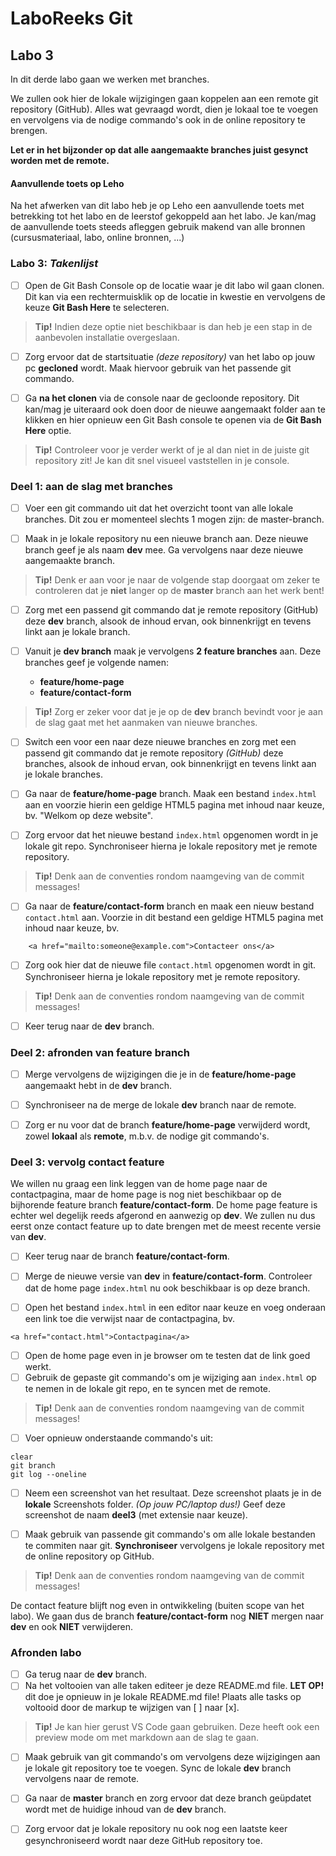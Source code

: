 # LaboReeks Git
## **Labo 3**

In dit derde labo gaan we werken met branches.

We zullen ook hier de lokale wijzigingen gaan koppelen aan een remote git repository (GitHub). 
Alles wat gevraagd wordt, dien je lokaal toe te voegen en vervolgens via de nodige commando's ook in de online repository te brengen.

**Let er in het bijzonder op dat alle aangemaakte branches juist gesynct worden met de remote.**

#### **Aanvullende toets op Leho**
Na het afwerken van dit labo heb je op Leho een aanvullende toets met betrekking tot het labo en de leerstof gekoppeld aan het labo.
Je kan/mag de aanvullende toets steeds afleggen gebruik makend van alle bronnen (cursusmateriaal, labo, online bronnen, ...)

### **Labo 3:** *Takenlijst*
- [ ] Open de Git Bash Console op de locatie waar je dit labo wil gaan clonen. Dit kan via een rechtermuisklik op de locatie in kwestie en vervolgens de keuze **Git Bash Here** te selecteren.
>**Tip!** Indien deze optie niet beschikbaar is dan heb je een stap in de aanbevolen installatie overgeslaan.

- [ ] Zorg ervoor dat de startsituatie *(deze repository)* van het labo op jouw pc **gecloned** wordt. Maak hiervoor gebruik van het passende git commando. 

- [ ]  Ga **na het clonen** via de console naar de gecloonde repository. Dit kan/mag je uiteraard ook doen door de nieuwe aangemaakt folder aan te klikken en hier opnieuw een Git Bash console te openen via de **Git Bash Here** optie.
>**Tip!** Controleer voor je verder werkt of je al dan niet in de juiste git repository zit! Je kan dit snel visueel vaststellen in je console.

### Deel 1: aan de slag met **branches**

- [ ] Voer een git commando uit dat het overzicht toont van alle lokale branches.
      Dit zou er momenteel slechts 1 mogen zijn: de master-branch.

- [ ] Maak in je lokale repository nu een nieuwe branch aan.
      Deze nieuwe branch geef je als naam **dev** mee. Ga vervolgens naar deze nieuwe aangemaakte branch. 
>**Tip!** Denk er aan voor je naar de volgende stap doorgaat om zeker te controleren dat je **niet** langer op de **master** branch aan het werk bent!

- [ ] Zorg met een passend git commando dat je remote repository (GitHub) deze **dev** branch, alsook de inhoud ervan, ook binnenkrijgt en tevens linkt aan je lokale branch. 

- [ ] Vanuit je **dev branch** maak je vervolgens **2 feature branches** aan. Deze branches geef je volgende namen:
    -  **feature/home-page**
    -  **feature/contact-form**
>**Tip!** Zorg er zeker voor dat je je op de **dev** branch bevindt voor je aan de slag gaat met het aanmaken van nieuwe branches.

- [ ] Switch een voor een naar deze nieuwe branches en zorg met een passend git commando dat je remote repository *(GitHub)* deze branches, alsook de inhoud ervan, ook binnenkrijgt en tevens linkt aan je lokale branches. 

- [ ] Ga naar de **feature/home-page** branch.
      Maak een bestand `index.html` aan en voorzie hierin een geldige HTML5 pagina met inhoud naar keuze, bv. "Welkom op deze website".

- [ ] Zorg ervoor dat het nieuwe bestand `index.html` opgenomen wordt in je lokale git repo.
      Synchroniseer hierna je lokale repository met je remote repository.
>**Tip!** Denk aan de conventies rondom naamgeving van de commit messages!

- [ ] Ga naar de **feature/contact-form** branch en maak een nieuw bestand `contact.html` aan.
      Voorzie in dit bestand een geldige HTML5 pagina met inhoud naar keuze, bv. 

```
    <a href="mailto:someone@example.com">Contacteer ons</a>
```

- [ ] Zorg ook hier dat de nieuwe file `contact.html` opgenomen wordt in git.
      Synchroniseer hierna je lokale repository met je remote repository.
>**Tip!** Denk aan de conventies rondom naamgeving van de commit messages!

- [ ] Keer terug naar de **dev** branch.

### Deel 2: afronden van feature branch

- [ ] Merge vervolgens de wijzigingen die je in de **feature/home-page** aangemaakt hebt in de **dev** branch.
- [ ] Synchroniseer na de merge de lokale **dev** branch naar de remote.

- [ ] Zorg er nu voor dat de branch **feature/home-page** verwijderd wordt, zowel **lokaal** als **remote**, m.b.v. de nodige git commando's.

### Deel 3: vervolg contact feature

We willen nu graag een link leggen van de home page naar de contactpagina,
maar de home page is nog niet beschikbaar op de bijhorende feature branch **feature/contact-form**.
De home page feature is echter wel degelijk reeds afgerond en aanwezig op **dev**.
We zullen nu dus eerst onze contact feature up to date brengen met de meest recente versie van **dev**.

- [ ] Keer terug naar de branch **feature/contact-form**.
- [ ] Merge de nieuwe versie van **dev** in **feature/contact-form**.
      Controleer dat de home page `index.html` nu ook beschikbaar is op deze branch.

- [ ] Open het bestand `index.html` in een editor naar keuze en voeg onderaan een link toe die verwijst naar de contactpagina, bv.
```
<a href="contact.html">Contactpagina</a>
```
- [ ] Open de home page even in je browser om te testen dat de link goed werkt.
- [ ] Gebruik de gepaste git commando's om je wijziging aan `index.html` op te nemen in de lokale git repo, en te syncen met de remote.
>**Tip!** Denk aan de conventies rondom naamgeving van de commit messages!

- [ ] Voer opnieuw onderstaande commando's uit:
```
clear
git branch
git log --oneline
```

- [ ] Neem een screenshot van het resultaat. Deze screenshot plaats je in de **lokale** Screenshots folder. *(Op jouw PC/laptop dus!)* Geef deze screenshot de naam **deel3** (met extensie naar keuze).

- [ ] Maak gebruik van passende git commando's om alle lokale bestanden te commiten naar git. **Synchroniseer** vervolgens je lokale repository met de online repository op GitHub.
>**Tip!** Denk aan de conventies rondom naamgeving van de commit messages!

De contact feature blijft nog even in ontwikkeling (buiten scope van het labo).
We gaan dus de branch **feature/contact-form** nog **NIET** mergen naar **dev** en ook **NIET** verwijderen.

### Afronden labo

- [ ] Ga terug naar de **dev** branch.
- [ ] Na het voltooien van alle taken editeer je deze README.md file.
      **LET OP!** dit doe je opnieuw in je lokale README.md file!
      Plaats alle tasks op voltooid door de markup te wijzigen van [ ] naar [x].
>**Tip!** Je kan hier gerust VS Code gaan gebruiken. Deze heeft ook een preview mode om met markdown aan de slag te gaan.

- [ ] Maak gebruik van git commando's om vervolgens deze wijzigingen aan je lokale git repository toe te voegen.
      Sync de lokale **dev** branch vervolgens naar de remote.

- [ ] Ga naar de **master** branch en zorg ervoor dat deze branch geüpdatet wordt met de huidige inhoud van de **dev** branch.

- [ ] Zorg ervoor dat je lokale repository nu ook nog een laatste keer gesynchroniseerd wordt naar deze GitHub repository toe.